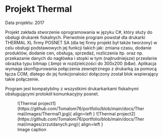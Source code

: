 # Projekt Thermal

Data projektu: 2017

Projekt zakłada stworzenie oprogramowania w języku C#, który służy do obsługi drukarek fiskalnych.
Pierwotnie program powstał dla drukarki THERMAL XL firmy POSNET SA (dla tej firmy projekt był także tworzony) 
w celu obsługi podstawowych jej funkcji takich jak: zmiana czasu, dodanie produktów, dodanie cen, obsługa, 
sprzedaż, rozliczenia itp. oraz np. przekazanie danych do nagłówka i stopki w tym (najtrudniejsze) przesłanie
obrazka typu bitmap (.bmp) w rozdzielczości do 300x200 (b&w).
Aplikacja wymaga skonfigurowania połączenia zewnętrznego z drukarką za pomocą łącza COM, dlatego do jej funkcjonalości
dołączony został blok wspierający takie połączenie.

Program jest kompatybilny z wszystkimi drukarkarkami fiskalnymi obsługującymi protokół komunkacyjny posnet.

<figure markdown="span">
  ![Thermal project1](https://github.com/Tomalom76/portfolio/blob/main/docs/Thermal/images/Thermal1.jpg){ align=left }
  ![Thermal project2](https://github.com/Tomalom76/portfolio/blob/main/docs/Thermal/images/zrzutdanych.png){ align=left }
  <figcaption>Image caption</figcaption>
</figure>

